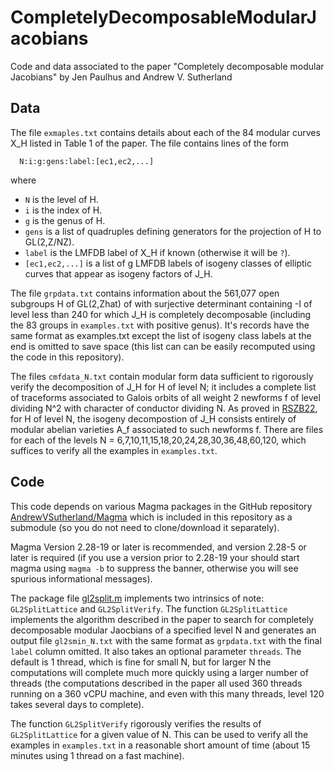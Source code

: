 # CompletelyDecomposableModularJacobians
Code and data associated to the paper "Completely decomposable modular Jacobians" by Jen Paulhus and Andrew V. Sutherland

## Data

The file `exmaples.txt` contains details about each of the 84 modular curves X_H listed in Table 1 of the paper.  The file contains lines of the form
```
  N:i:g:gens:label:[ec1,ec2,...]
```
where
- `N` is the level of H.
- `i` is the index of H.
- `g` is the genus of H.
- `gens` is a list of quadruples defining generators for the projection of H to GL(2,Z/NZ).
- `label` is the LMFDB label of X_H if known (otherwise it will be `?`).
- `[ec1,ec2,...]` is a list of g LMFDB labels of isogeny classes of elliptic curves that appear as isogeny factors of J_H.

The file `grpdata.txt` contains information about the 561,077 open subgroups H of GL(2,Zhat) of with surjective determinant containing -I of level less than 240 for which J_H is completely decomposable (including the 83 groups in `examples.txt` with positive genus).  It's records have the same format as examples.txt except the list of isogeny class labels at the end is omitted to save space (this list can can be easily recomputed using the code in this repository).

The files `cmfdata_N.txt` contain modular form data sufficient to rigorously verify the decomposition of J_H for H of level N; it includes a complete list of traceforms associated to Galois orbits of all weight 2 newforms f of level dividing N^2 with character of conductor dividing N.  As proved in [RSZB22](https://www.cambridge.org/core/journals/forum-of-mathematics-sigma/article/ell-adic-images-of-galois-for-elliptic-curves-over-mathbb-q-and-an-appendix-with-john-voight/D5BC92F9949B387570A7D764635B6AC8), for H of level N, the isogeny decompostion of J_H consists entirely of modular abelian varieties A_f associated to such newforms f.  There are files for each of the levels N = 6,7,10,11,15,18,20,24,28,30,36,48,60,120, which suffices to verify all the examples in `examples.txt`.

## Code

This code depends on various Magma packages in the GitHub repository [AndrewVSutherland/Magma](https://github.com/AndrewVSutherland/Magma) which is included in this repository as a submodule (so you do not need to clone/download it separately).

Magma Version 2.28-19 or later is recommended, and version 2.28-5 or later is required (if you use a version prior to 2.28-19 your should start magma using `magma -b` to suppress the banner, otherwise you will see spurious informational messages).

The package file [gl2split.m](https://github.com/AndrewVSutherland/CompletelyDecomposableModularJacobians/blob/main/gl2split.m) implements two intrinsics of note: `GL2SplitLattice` and `GL2SplitVerify`.  The function `GL2SplitLattice` implements the algorithm described in the paper to search for completely decomposable modular Jaocbians of a specified level N and generates an output file `gl2smin_N.txt` with the same format as `grpdata.txt` with the final `label` column omitted.  It also takes an optional parameter `threads`.  The default is 1 thread, which is fine for small N, but for larger N the computations will complete much more quickly using a larger number of threads (the computations described in the paper all used 360 threads running on a 360 vCPU machine, and even with this many threads, level 120 takes several days to complete).

The function `GL2SplitVerify` rigorously verifies the results of `GL2SplitLattice` for a given value of N.  This can be used to verify all the examples in `examples.txt` in a reasonable short amount of time (about 15 minutes using 1 thread on a fast machine).
